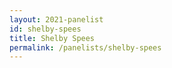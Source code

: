 ```yaml
---
layout: 2021-panelist
id: shelby-spees
title: Shelby Spees
permalink: /panelists/shelby-spees
---
```

